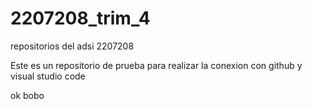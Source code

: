 # 2207208_trim_4
repositorios del adsi 2207208

Este es un repositorio de prueba para realizar la conexion con github y visual studio code


ok
bobo